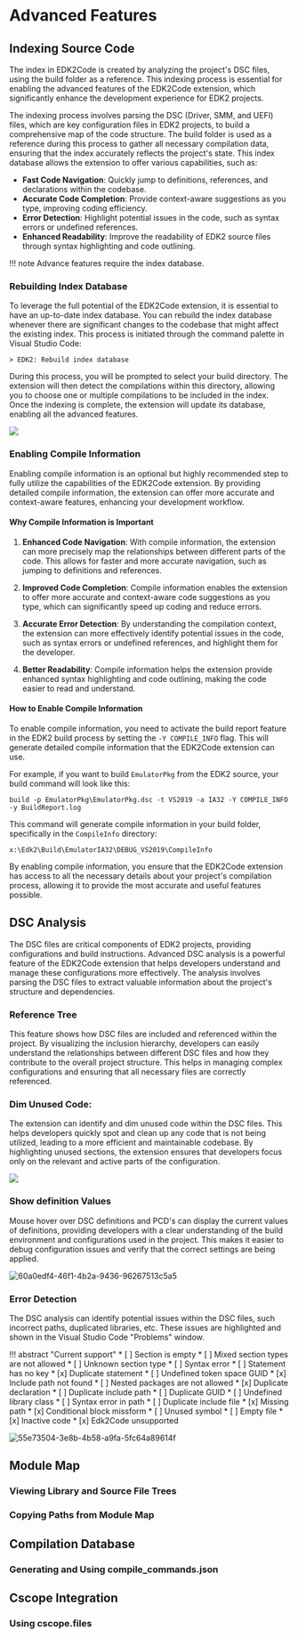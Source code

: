 # Advanced Features



## Indexing Source Code
The index in EDK2Code is created by analyzing the project's DSC files, using the build folder as a reference. This indexing process is essential for enabling the advanced features of the EDK2Code extension, which significantly enhance the development experience for EDK2 projects.

The indexing process involves parsing the DSC (Driver, SMM, and UEFI) files, which are key configuration files in EDK2 projects, to build a comprehensive map of the code structure. The build folder is used as a reference during this process to gather all necessary compilation data, ensuring that the index accurately reflects the project's state. This index database allows the extension to offer various capabilities, such as:

- **Fast Code Navigation**: Quickly jump to definitions, references, and declarations within the codebase.
- **Accurate Code Completion**: Provide context-aware suggestions as you type, improving coding efficiency.
- **Error Detection**: Highlight potential issues in the code, such as syntax errors or undefined references.
- **Enhanced Readability**: Improve the readability of EDK2 source files through syntax highlighting and code outlining.

!!! note
    Advance features require the index database.



### Rebuilding Index Database

To leverage the full potential of the EDK2Code extension, it is essential to have an up-to-date index database. You can rebuild the index database whenever there are significant changes to the codebase that might affect the existing index. This process is initiated through the command palette in Visual Studio Code:

```
> EDK2: Rebuild index database
```

During this process, you will be prompted to select your build directory. The extension will then detect the compilations within this directory, allowing you to choose one or multiple compilations to be included in the index. Once the indexing is complete, the extension will update its database, enabling all the advanced features.

![](images/rebuild_index.gif)



### Enabling Compile Information

Enabling compile information is an optional but highly recommended step to fully utilize the capabilities of the EDK2Code extension. By providing detailed compile information, the extension can offer more accurate and context-aware features, enhancing your development workflow.

#### Why Compile Information is Important

1. **Enhanced Code Navigation**: With compile information, the extension can more precisely map the relationships between different parts of the code. This allows for faster and more accurate navigation, such as jumping to definitions and references.
   
2. **Improved Code Completion**: Compile information enables the extension to offer more accurate and context-aware code suggestions as you type, which can significantly speed up coding and reduce errors.
   
3. **Accurate Error Detection**: By understanding the compilation context, the extension can more effectively identify potential issues in the code, such as syntax errors or undefined references, and highlight them for the developer.
   
4. **Better Readability**: Compile information helps the extension provide enhanced syntax highlighting and code outlining, making the code easier to read and understand.

#### How to Enable Compile Information

To enable compile information, you need to activate the build report feature in the EDK2 build process by setting the `-Y COMPILE_INFO` flag. This will generate detailed compile information that the EDK2Code extension can use.

For example, if you want to build `EmulatorPkg` from the EDK2 source, your build command will look like this:

```shell
build -p EmulatorPkg\EmulatorPkg.dsc -t VS2019 -a IA32 -Y COMPILE_INFO -y BuildReport.log
```

This command will generate compile information in your build folder, specifically in the `CompileInfo` directory:

```
x:\Edk2\Build\EmulatorIA32\DEBUG_VS2019\CompileInfo
```

By enabling compile information, you ensure that the EDK2Code extension has access to all the necessary details about your project's compilation process, allowing it to provide the most accurate and useful features possible.



## DSC Analysis
The DSC files are critical components of EDK2 projects, providing configurations and build instructions. Advanced DSC analysis is a powerful feature of the EDK2Code extension that helps developers understand and manage these configurations more effectively. The analysis involves parsing the DSC files to extract valuable information about the project's structure and dependencies.

### Reference Tree
This feature shows how DSC files are included and referenced within the project. By visualizing the inclusion hierarchy, developers can easily understand the relationships between different DSC files and how they contribute to the overall project structure. This helps in managing complex configurations and ensuring that all necessary files are correctly referenced.

### Dim Unused Code: 
The extension can identify and dim unused code within the DSC files. This helps developers quickly spot and clean up any code that is not being utilized, leading to a more efficient and maintainable codebase. By highlighting unused sections, the extension ensures that developers focus only on the relevant and active parts of the configuration.

![](images/dsc_defines.gif)

### Show definition Values 
Mouse hover over DSC definitions and PCD's can display the current values of definitions, providing developers with a clear understanding of the build environment and configurations used in the project. This makes it easier to debug configuration issues and verify that the correct settings are being applied.

![60a0edf4-46f1-4b2a-9436-96267513c5a5](images/60a0edf4-46f1-4b2a-9436-96267513c5a5.png)

### Error Detection
The DSC analysis can identify potential issues within the DSC files, such incorrect paths, duplicated libraries, etc. These issues are highlighted and shown in the Visual Studio Code "Problems" window.

!!! abstract "Current support" 
    * [ ] Section is empty
    * [ ] Mixed section types are not allowed
    * [ ] Unknown section type
    * [ ] Syntax error
    * [ ] Statement has no key
    * [x] Duplicate statement
    * [ ] Undefined token space GUID
    * [x] Include path not found
    * [ ] Nested packages are not allowed
    * [x] Duplicate declaration
    * [ ] Duplicate include path
    * [ ] Duplicate GUID
    * [ ] Undefined library class
    * [ ] Syntax error in path
    * [ ] Duplicate include file
    * [x] Missing path
    * [x] Conditional block missform
    * [ ] Unused symbol
    * [ ] Empty file
    * [x] Inactive code
    * [x] Edk2Code unsupported


![55e73504-3e8b-4b58-a9fa-5fc64a89614f](images/55e73504-3e8b-4b58-a9fa-5fc64a89614f.png)

## Module Map
### Viewing Library and Source File Trees
### Copying Paths from Module Map
## Compilation Database
### Generating and Using compile_commands.json
## Cscope Integration
### Using cscope.files